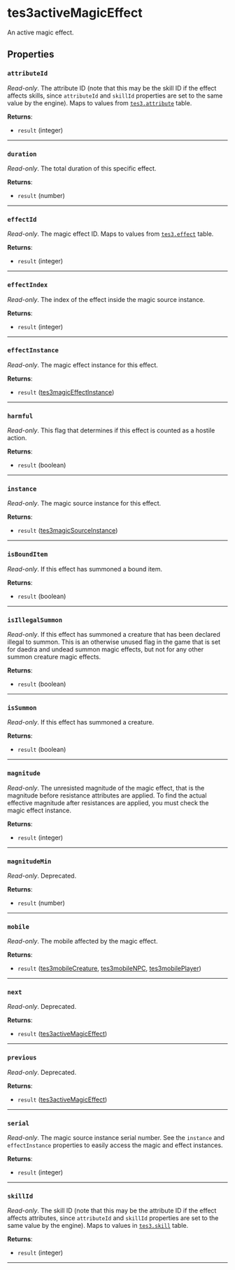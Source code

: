 # tes3activeMagicEffect
<div class="search_terms" style="display: none">tes3activemagiceffect, activemagiceffect</div>

<!---
	This file is autogenerated. Do not edit this file manually. Your changes will be ignored.
	More information: https://github.com/MWSE/MWSE/tree/master/docs
-->

An active magic effect.

## Properties

### `attributeId`
<div class="search_terms" style="display: none">attributeid</div>

*Read-only*. The attribute ID (note that this may be the skill ID if the effect affects skills, since `attributeId` and `skillId` properties are set to the same value by the engine). Maps to values from [`tes3.attribute`](https://mwse.github.io/MWSE/references/attributes/) table.

**Returns**:

* `result` (integer)

***

### `duration`
<div class="search_terms" style="display: none">duration</div>

*Read-only*. The total duration of this specific effect.

**Returns**:

* `result` (number)

***

### `effectId`
<div class="search_terms" style="display: none">effectid</div>

*Read-only*. The magic effect ID. Maps to values from [`tes3.effect`](https://mwse.github.io/MWSE/references/magic-effects/) table.

**Returns**:

* `result` (integer)

***

### `effectIndex`
<div class="search_terms" style="display: none">effectindex</div>

*Read-only*. The index of the effect inside the magic source instance.

**Returns**:

* `result` (integer)

***

### `effectInstance`
<div class="search_terms" style="display: none">effectinstance</div>

*Read-only*. The magic effect instance for this effect.

**Returns**:

* `result` ([tes3magicEffectInstance](../../types/tes3magicEffectInstance))

***

### `harmful`
<div class="search_terms" style="display: none">harmful</div>

*Read-only*. This flag that determines if this effect is counted as a hostile action.

**Returns**:

* `result` (boolean)

***

### `instance`
<div class="search_terms" style="display: none">instance</div>

*Read-only*. The magic source instance for this effect.

**Returns**:

* `result` ([tes3magicSourceInstance](../../types/tes3magicSourceInstance))

***

### `isBoundItem`
<div class="search_terms" style="display: none">isbounditem, bounditem</div>

*Read-only*. If this effect has summoned a bound item.

**Returns**:

* `result` (boolean)

***

### `isIllegalSummon`
<div class="search_terms" style="display: none">isillegalsummon, illegalsummon</div>

*Read-only*. If this effect has summoned a creature that has been declared illegal to summon. This is an otherwise unused flag in the game that is set for daedra and undead summon magic effects, but not for any other summon creature magic effects.

**Returns**:

* `result` (boolean)

***

### `isSummon`
<div class="search_terms" style="display: none">issummon, summon</div>

*Read-only*. If this effect has summoned a creature.

**Returns**:

* `result` (boolean)

***

### `magnitude`
<div class="search_terms" style="display: none">magnitude</div>

*Read-only*. The unresisted magnitude of the magic effect, that is the magnitude before resistance attributes are applied. To find the actual effective magnitude after resistances are applied, you must check the magic effect instance.

**Returns**:

* `result` (integer)

***

### `magnitudeMin`
<div class="search_terms" style="display: none">magnitudemin</div>

*Read-only*. Deprecated.

**Returns**:

* `result` (number)

***

### `mobile`
<div class="search_terms" style="display: none">mobile</div>

*Read-only*. The mobile affected by the magic effect.

**Returns**:

* `result` ([tes3mobileCreature](../../types/tes3mobileCreature), [tes3mobileNPC](../../types/tes3mobileNPC), [tes3mobilePlayer](../../types/tes3mobilePlayer))

***

### `next`
<div class="search_terms" style="display: none">next</div>

*Read-only*. Deprecated.

**Returns**:

* `result` ([tes3activeMagicEffect](../../types/tes3activeMagicEffect))

***

### `previous`
<div class="search_terms" style="display: none">previous</div>

*Read-only*. Deprecated.

**Returns**:

* `result` ([tes3activeMagicEffect](../../types/tes3activeMagicEffect))

***

### `serial`
<div class="search_terms" style="display: none">serial</div>

*Read-only*. The magic source instance serial number. See the `instance` and `effectInstance` properties to easily access the magic and effect instances.

**Returns**:

* `result` (integer)

***

### `skillId`
<div class="search_terms" style="display: none">skillid</div>

*Read-only*. The skill ID (note that this may be the attribute ID if the effect affects attributes, since `attributeId` and `skillId` properties are set to the same value by the engine). Maps to values in [`tes3.skill`](https://mwse.github.io/MWSE/references/skills/) table.

**Returns**:

* `result` (integer)

***

